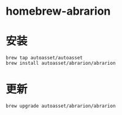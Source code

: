 # homebrew-abrarion

# 安装

```shell
brew tap autoasset/autoasset
brew install autoasset/abrarion/abrarion
```

# 更新

```shell
brew upgrade autoasset/abrarion/abrarion
```
